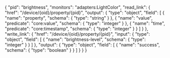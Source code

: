 {
    "pid": "brightness",
    "monitors": "adapters:LightColor",
    "read_link": {
        "href": "/device/{oid}/property/{pid}",
        "output": {
            "type": "object",
            "field": [
                {
                    "name": "property",
                    "schema": {
                        "type": "string"
                    }
                },
                {
                    "name": "value",
                    "predicate": "core:value",
                    "schema": {
                        "type": "integer"
                    }
                },
                {
                    "name": "time",
                    "predicate": "core:timestamp",
                    "schema": {
                        "type": "integer"
                    }
                }
            ]
        }
    },
    "write_link": {
        "href": "/device/{oid}/property/{pid}",
        "input": {
            "type": "object",
            "field": [
                {
                    "name": "brightness-level",
                    "schema": {
                        "type": "integer"
                    }
                }
            ]
        },
        "output": {
            "type": "object",
            "field": [
                {
                    "name": "success",
                    "schema": {
                        "type": "boolean"
                    }
                }
            ]
        }
    }
}